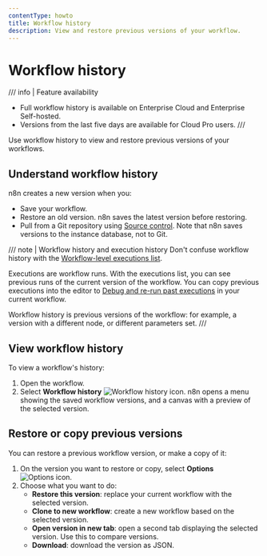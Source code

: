 ```yaml
---
contentType: howto
title: Workflow history
description: View and restore previous versions of your workflow.
---
```


# Workflow history

/// info | Feature availability
* Full workflow history is available on Enterprise Cloud and Enterprise Self-hosted.
* Versions from the last five days are available for Cloud Pro users.
///	

Use workflow history to view and restore previous versions of your workflows. 

## Understand workflow history

n8n creates a new version when you:

 * Save your workflow.
 * Restore an old version. n8n saves the latest version before restoring.
 * Pull from a Git repository using [Source control](/source-control-environments/). Note that n8n saves versions to the instance database, not to Git.

/// note | Workflow history and execution history
Don't confuse workflow history with the [Workflow-level executions list](/workflows/executions/single-workflow-executions/).

Executions are workflow runs. With the executions list, you can see previous runs of the current version of the workflow. You can copy previous executions into the editor to [Debug and re-run past executions](/workflows/executions/debug/) in your current workflow.

Workflow history is previous versions of the workflow: for example, a version with a different node, or different parameters set.
///


## View workflow history

To view a workflow's history:

1. Open the workflow.
1. Select **Workflow history** <span class="inline-image">![Workflow history icon](/_images/common-icons/workflow-history.png)</span>. n8n opens a menu showing the saved workflow versions, and a canvas with a preview of the selected version.

## Restore or copy previous versions

You can restore a previous workflow version, or make a copy of it:

1. On the version you want to restore or copy, select **Options** <span class="inline-image">![Options icon](/_images/common-icons/three-dot-options-menu.png)</span>.
1. Choose what you want to do:
	* **Restore this version**: replace your current workflow with the selected version.
	* **Clone to new workflow**: create a new workflow based on the selected version.
	* **Open version in new tab**: open a second tab displaying the selected version. Use this to compare versions.
	* **Download**: download the version as JSON.
